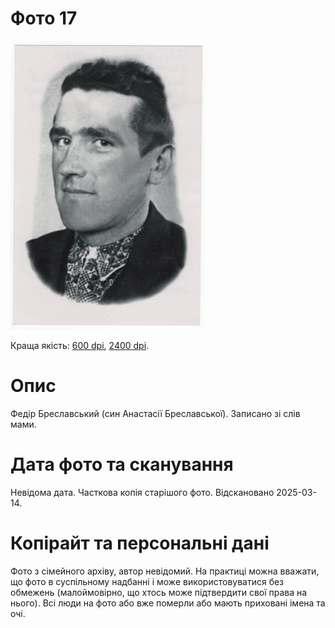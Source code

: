 # Фото 17 #

[<img src="photo_017_75.jpg" />](...)

Краща якість: [600 dpi](...), [2400 dpi](...).

# Опис #

Федір Бреславський (син Анастасії Бреславської). Записано зі слів мами.

# Дата фото та сканування #

Невідома дата. Часткова копія старішого фото. Відскановано 2025-03-14.

# Копірайт та персональні дані #

Фото з сімейного архіву, автор невідомий. На практиці можна вважати, що фото в суспільному надбанні і може використовуватися без обмежень (малоймовірно, що хтось може підтвердити свої права на нього). Всі люди на фото або вже померли або мають приховані імена та очі.
